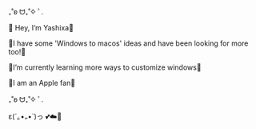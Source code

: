 ₊˚ʚ ᗢ₊˚✧ ﾟ.

💌 Hey, I’m Yashixa💌

🐇I have some 'Windows to macos' ideas and have been looking for more too!🐇

🧸I’m currently learning more ways to customize windows🧸

🤍I am an Apple fan🤍

₊˚ʚ ᗢ₊˚✧ ﾟ.

ε(´｡•᎑•`)っ 💕☁️🤍
